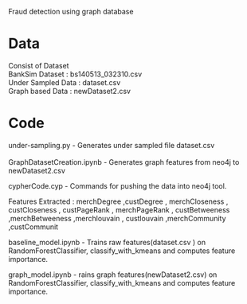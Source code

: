 Fraud detection using graph database
# Data
Consist of Dataset <br>
BankSim Dataset : bs140513_032310.csv <br>
Under Sampled Data : dataset.csv <br>
Graph based Data : newDataset2.csv <br>

# Code
under-sampling.py - Generates under sampled file dataset.csv  <br>
<br>
GraphDatasetCreation.ipynb - Generates graph features from neo4j to newDataset2.csv <br>

cypherCode.cyp - Commands for pushing the data into neo4j tool.

Features Extracted : merchDegree ,custDegree , merchCloseness , custCloseness , custPageRank , merchPageRank , custBetweeness ,merchBetweeness ,merchlouvain , custlouvain ,merchCommunity ,custCommunit <br>

baseline_model.ipynb - Trains  raw features(dataset.csv ) on RandomForestClassifier, classify_with_kmeans  and computes feature importance. <br>

graph_model.ipynb - rains  graph features(newDataset2.csv) on RandomForestClassifier, classify_with_kmeans  and computes feature importance.




